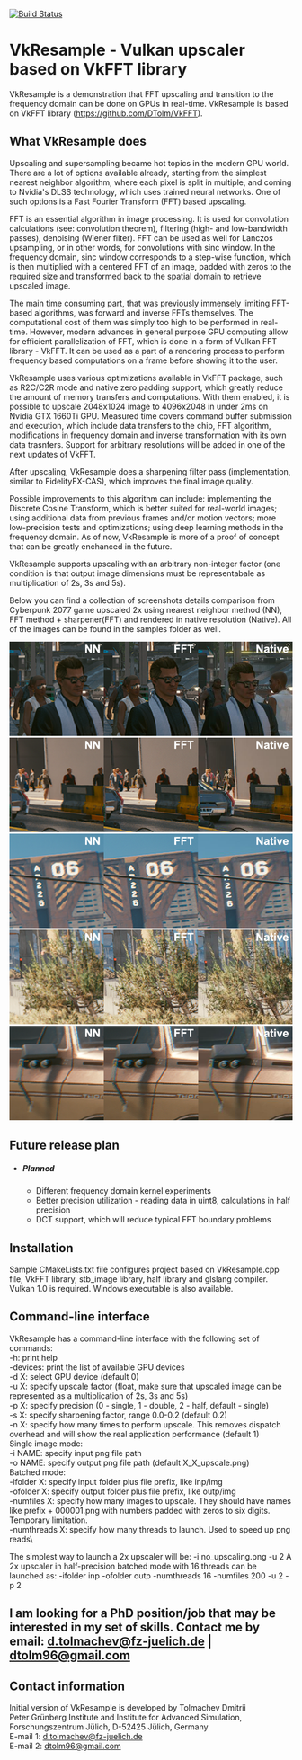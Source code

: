[![Build Status](https://travis-ci.com/DTolm/VkResample.svg?branch=main)](https://travis-ci.com/DTolm/VkResample)
# VkResample - Vulkan upscaler based on VkFFT library
VkResample is a demonstration that FFT upscaling and transition to the frequency domain can be done on GPUs in real-time. VkResample is based on VkFFT library (https://github.com/DTolm/VkFFT).

## What VkResample does
Upscaling and supersampling became hot topics in the modern GPU world. There are a lot of options available already, starting from the simplest nearest neighbor algorithm, where each pixel is split in multiple, and coming to Nvidia's DLSS technology, which uses trained neural networks. One of such options is a Fast Fourier Transform (FFT) based upscaling.

FFT is an essential algorithm in image processing. It is used for convolution calculations (see: convolution theorem), filtering (high- and low-bandwidth passes), denoising (Wiener filter). FFT can be used as well for Lanczos upsampling, or in other words, for convolutions with sinc window. In the frequency domain, sinc window corresponds to a step-wise function, which is then multiplied with a centered FFT of an image, padded with zeros to the required size and transformed back to the spatial domain to retrieve upscaled image.

The main time consuming part, that was previously immensely limiting FFT-based algorithms, was forward and inverse FFTs themselves. The computational cost of them was simply too high to be performed in real-time. However, modern advances in general purpose GPU computing allow for efficient parallelization of FFT, which is done in a form of Vulkan FFT library - VkFFT. It can be used as a part of a rendering process to perform frequency based computations on a frame before showing it to the user.

VkResample uses various optimizations available in VkFFT package, such as R2C/C2R mode and native zero padding support, which greatly reduce the amount of memory transfers and computations. With them enabled, it is possible to upscale 2048x1024 image to 4096x2048 in under 2ms on Nvidia GTX 1660Ti GPU. Measured time covers command buffer submission and execution, which include data transfers to the chip, FFT algorithm, modifications in frequency domain and inverse transformation with its own data trasnfers. Support for arbitrary resolutions will be added in one of the next updates of VkFFT.

After upscaling, VkResample does a sharpening filter pass (implementation, similar to FidelityFX-CAS), which improves the final image quality.

Possible improvements to this algorithm can include: implementing the Discrete Cosine Transform, which is better suited for real-world images; using additional data from previous frames and/or motion vectors; more low-precision tests and optimizations; using deep learning methods in the frequency domain. As of now, VkResample is more of a proof of concept that can be greatly enchanced in the future.

VkResample supports upscaling with an arbitrary non-integer factor (one condition is that output image dimensions must be representabale as multiplication of 2s, 3s and 5s).

Below you can find a collection of screenshots details comparison from Cyberpunk 2077 game upscaled 2x using nearest neighbor method (NN), FFT method + sharpener(FFT) and rendered in native resolution (Native). All of the images can be found in the samples folder as well.

![alt text](https://github.com/DTolm/VkResample/blob/main/samples/close_people.png?raw=true)
![alt text](https://github.com/DTolm/VkResample/blob/main/samples/distant_people.png?raw=true)
![alt text](https://github.com/DTolm/VkResample/blob/main/samples/skyscraper.png?raw=true)
![alt text](https://github.com/DTolm/VkResample/blob/main/samples/trees.png?raw=true)
![alt text](https://github.com/DTolm/VkResample/blob/main/samples/car.png?raw=true)

## Future release plan
 - ##### Planned
    - Different frequency domain kernel experiments
	- Better precision utilization - reading data in uint8, calculations in half precision
	- DCT support, which will reduce typical FFT boundary problems

## Installation
Sample CMakeLists.txt file configures project based on VkResample.cpp file, VkFFT library, stb_image library, half library and glslang compiler. Vulkan 1.0 is required. Windows executable is also available.

## Command-line interface
VkResample has a command-line interface with the following set of commands:\
-h: print help\
-devices: print the list of available GPU devices\
-d X: select GPU device (default 0)\
-u X: specify upscale factor (float, make sure that upscaled image can be represented as a multiplication of 2s, 3s and 5s)\
-p X: specify precision (0 - single, 1 - double, 2 - half, default - single)\
-s X: specify sharpening factor, range 0.0-0.2 (default 0.2) \
-n X: specify how many times to perform upscale. This removes dispatch overhead and will show the real application performance (default 1)\
Single image mode:\
	-i NAME: specify input png file path\
	-o NAME: specify output png file path (default X_X_upscale.png)\
Batched mode:\
	-ifolder X: specify input folder plus file prefix, like inp/img\
	-ofolder X: specify output folder plus file prefix, like outp/img\
	-numfiles X: specify how many images to upscale. They should have names like prefix + 000001.png with numbers padded with zeros to six digits. Temporary limitation.\
	-numthreads X: specify how many threads to launch. Used to speed up png reads\
		
The simplest way to launch a 2x upscaler will be: -i no_upscaling.png -u 2
A 2x upscaler in half-precision batched mode with 16 threads can be launched as: -ifolder inp -ofolder outp -numthreads 16 -numfiles 200 -u 2 -p 2
## I am looking for a PhD position/job that may be interested in my set of skills. Contact me by email: <d.tolmachev@fz-juelich.de> | <dtolm96@gmail.com>

## Contact information
Initial version of VkResample is developed by Tolmachev Dmitrii\
Peter Grünberg Institute and Institute for Advanced Simulation, Forschungszentrum Jülich,  D-52425 Jülich, Germany\
E-mail 1: <d.tolmachev@fz-juelich.de>\
E-mail 2: <dtolm96@gmail.com>